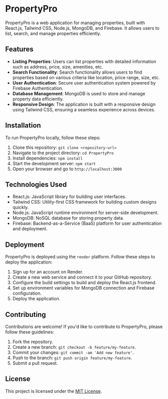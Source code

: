 # PropertyPro

PropertyPro is a web application for managing properties, built with React.js, Tailwind CSS, Node.js, MongoDB, and Firebase. It allows users to list, search, and manage properties efficiently.

## Features

- **Listing Properties**: Users can list properties with detailed information such as address, price, size, amenities, etc.
- **Search Functionality**: Search functionality allows users to find properties based on various criteria like location, price range, size, etc.
- **User Authentication**: Secure user authentication system powered by Firebase Authentication.
- **Database Management**: MongoDB is used to store and manage property data efficiently.
- **Responsive Design**: The application is built with a responsive design using Tailwind CSS, ensuring a seamless experience across devices.

## Installation

To run PropertyPro locally, follow these steps:

1. Clone this repository: `git clone <repository-url>`
2. Navigate to the project directory: `cd PropertyPro`
3. Install dependencies: `npm install`
4. Start the development server: `npm start`
5. Open your browser and go to `http://localhost:3000`

## Technologies Used

- React.js: JavaScript library for building user interfaces.
- Tailwind CSS: Utility-first CSS framework for building custom designs quickly.
- Node.js: JavaScript runtime environment for server-side development.
- MongoDB: NoSQL database for storing property data.
- Firebase: Backend-as-a-Service (BaaS) platform for user authentication and deployment.

## Deployment

PropertyPro is deployed using the `render` platform. Follow these steps to deploy the application:

1. Sign up for an account on Render.
2. Create a new web service and connect it to your GitHub repository.
3. Configure the build settings to build and deploy the React.js frontend.
4. Set up environment variables for MongoDB connection and Firebase configuration.
5. Deploy the application.

## Contributing

Contributions are welcome! If you'd like to contribute to PropertyPro, please follow these guidelines:

1. Fork the repository.
2. Create a new branch: `git checkout -b feature/my-feature`.
3. Commit your changes: `git commit -am 'Add new feature'`.
4. Push to the branch: `git push origin feature/my-feature`.
5. Submit a pull request.

## License

This project is licensed under the [MIT License](LICENSE).
